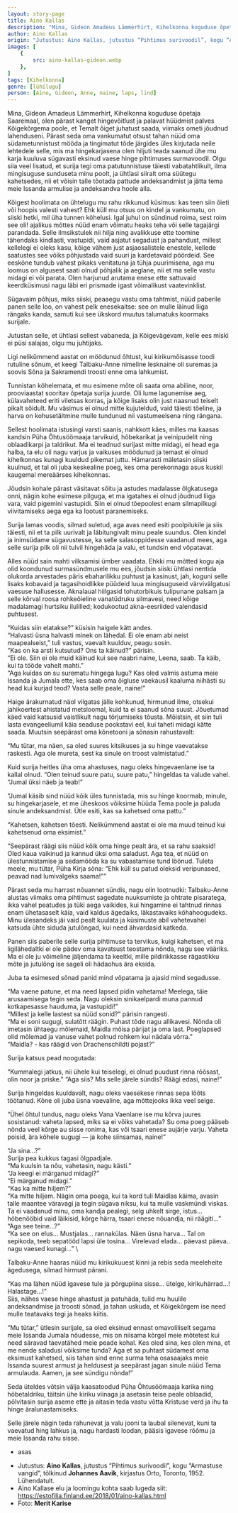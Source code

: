 ```yaml
---
layout: story-page
title: Aino Kallas
description: "Mina, Gideon Amadeus Lämmerhirt, Kihelkonna koguduse õpetaja Saaremaal, olen pärast kanget hingevõitlust ja palavat hüüdmist palves Kõigekõrgema poole, viimaks ometi jõudnud lahenduseni."
author: Aino Kallas
origin: "Jutustus: Aino Kallas, jutustus “Pihtimus surivoodil”, kogu “Armastuse vangid”, tõlkinud Johannes Aavik, kirjastus Orto, Toronto, 1952. Lühendatult."
images: [
    {
        src: aino-kallas-gideon.webp
    },
]
tags: [Kihelkonna]
genre: [lühilugu]
person: [Aino, Gideon, Anne, naine, laps, lind]
---
```


<!-- # {{$doc.title}} -->


Mina, Gideon Amadeus Lämmerhirt, Kihelkonna koguduse õpetaja Saaremaal, olen pärast kanget hingevõitlust ja palavat hüüdmist palves Kõigekõrgema poole, et Temalt õiget juhatust saada, viimaks ometi jõudnud lahenduseni. Pärast seda oma vankumatut otsust tahan nüüd oma südametunnistust mööda ja tingimatut tõde järgides üles kirjutada neile lehtedele selle, mis ma hingekarjasena olen hiljuti teada saanud ühe mu karja kuuluva sügavasti eksinud vaese hinge pihtimuses surmavoodil. Olgu siia veel lisatud, et surija tegi oma patutunnistuse täiesti vabatahtlikult, ilma mingisuguse sunduseta minu poolt, ja ühtlasi siiralt oma süütegu kahetsedes, nii et võisin talle tõotada pattude andeksandmist ja jätta tema meie Issanda armulise ja andeksandva hoole alla.

Kõigest hoolimata on ühtelugu mu rahu rikkunud küsimus: kas teen siin õieti või hoopis valesti vahest? Ehk küll mu otsus on kindel ja vankumatu, on siiski hetki, mil üha tunnen kõhelusi. Igal juhul on sündinud roima, sest roim see oli! ajalikus mõttes nüüd enam võimatu heaks teha või selle tagajärgi parandada. Selle ilmsikstulek nii hilja ning avalikkuse ette toomine tähendaks kindlasti, vastupidi, vaid asjatut segadust ja pahandust, millest kellelegi ei oleks kasu, kõige vähem just asjaosalistele enestele, kellede saatustes see võiks põhjustada vaid suuri ja kardetavaid pöördeid. See eeskõne tundub vahest pikaks venitatuna ja tühja puurimisena, aga mu loomus on algusest saati olnud põhjalik ja aeglane, nii et ma selle vastu midagi ei või parata. Olen harjunud arutama enese ette sattuvaid keerdküsimusi nagu läbi eri prismade igast võimalikust vaatevinklist. 

Sügavaim põhjus, miks siiski, peaaegu vastu oma tahtmist, nüüd paberile panen selle loo, on vahest pelk enesekaitse: see on mulle läinud liiga rängaks kanda, samuti kui see ükskord muutus talumatuks koormaks surijale.

Jutustan selle, et ühtlasi sellest vabaneda, ja Kõigevägevam, kelle ees miski ei püsi salajas, olgu mu juhtijaks.

Ligi nelikümmend aastat on möödunud õhtust, kui kirikumõisasse toodi rutuline sõnum, et keegi Talbaku-Anne nimeline lesknaine oli suremas ja soovis Sõna ja Sakramendi troosti enne oma lahkumist.

Tunnistan kõhelemata, et mu esimene mõte oli saata oma abiline, noor, prooviaastat sooritav õpetaja surija juurde. Oli lume lagunemise aeg, külavaheteed eriti viletsas korras, ja kõige lisaks olin just naasnud teiselt pikalt sõidult. Mu väsimus ei olnud mitte kujuteldud, vaid täiesti tõeline, ja harva on kohusetäitmine mulle tundunud nii vastumeelsena ning rängana.

Sellest hoolimata istusingi varsti saanis, nahkkott käes, milles ma kaasas kandsin Püha Õhtusöömaaja tarvikuid, hõbekarikat ja veinipudelit ning oblaadikarpi ja taldrikut. Ma ei teadnud surijast mitte midagi, ei head ega halba, ta elu oli nagu varjus ja vaikuses möödunud ja temast ei olnud kihelkonnas kunagi kuuldud pikemat juttu. Hämarasti mäletasin siiski kuulnud, et tal oli juba keskealine poeg, kes oma perekonnaga asus kuskil kaugemal mereäärses kihelkonnas.

Jõudsin kohale pärast väsitavat sõitu ja astudes madalasse õlgkatusega onni, nägin kohe esimese pilguga, et ma igatahes ei olnud jõudnud liiga vara, vaid pigemini vastupidi. Siin ei olnud tõepoolest enam silmapilkugi viivitamiseks aega ega ka lootust paranemiseks.

Surija lamas voodis, silmad suletud, aga avas need esiti poolpilukile ja siis täiesti, nii et ta pilk uurivalt ja läbitungivalt minu peale suundus. Olen kindel ja inimsüdame sügavustesse, ka selle salasoppidesse vaadanud mees, aga selle surija pilk oli nii tulvil hingehäda ja valu, et tundsin end võpatavat.

Alles nüüd sain mahti vilksamisi ümber vaadata. Ehkki mu mõtted kogu aja olid koondunud surmasündmusele mu ees, jõudsin siiski ühtlasi nentida olukorda arvestades päris ebaharilikku puhtust ja kasinust, jah, koguni selle lisaks kobavaid ja tagasihoidlikke püüdeid luua mingisuguseid värvivälgatusi vaesuse hallusesse. Aknalaual hiilgasid tohutorbikuis tulipunane palsam ja selle kõrval roosa rohkeõieline vanatüdruku silmavesi, need kõige madalamagi hurtsiku ilulilled; kodukootud akna-eesriided valendasid puhtusest.

“Kuidas siin elatakse?” küsisin haigele kätt andes. \
“Halvasti üsna halvasti minek on lähedal. Ei ole enam abi neist maapealseist,” tuli vastus, vaevalt kuulduv, peagu sosin. \
“Kas on ka arsti kutsutud? Ons ta käinud?” pärisin. \
“Ei ole. Siin ei ole muid käinud kui see naabri naine, Leena, saab. Ta käib, kui ta tööde vahelt mahti.” \
“Aga kuidas on su surematu hingega lugu? Kas oled valmis astuma meie Issanda ja Jumala ette, kes saab oma õigluse vaekausil kaaluma niihästi su head kui kurjad teod? Vasta selle peale, naine!”

Haige ärakurnatud näol vilgatas jälle kohkunud, hirmunud ilme, otsekui jahikoertest ahistatud metsloomal, kuid ta ei saanud sõna suust. Jõuetumad käed vaid katsusid vaistlikult nagu tõrjumiseks tõusta. Mõistsin, et siin tuli lasta evangeeliumil käia seaduse pookstavi eel, kui taheti midagi kätte saada. Muutsin seepärast oma kõnetooni ja sõnasin rahustavalt:

“Mu tütar, ma näen, sa oled suures kitsikuses ja su hinge vaevatakse raskesti. Aga ole mureta, sest ka sinule on troost valmistatud.”

Kuid surija heitles üha oma ahastuses, nagu oleks hingevaenlane ise ta kallal olnud. “Olen teinud suure patu, suure patu,” hingeldas ta valude vahel. “Jumal üksi näeb ja teab!”

“Jumal käsib sind nüüd kõik üles tunnistada, mis su hinge koormab, minule, su hingekarjasele, et me üheskoos võiksime hüüda Tema poole ja paluda sinule andeksandmist. Ütle esiti, kas sa kahetsed oma pattu.”

“Kahetsen, kahetsen tõesti. Nelikümmend aastat ei ole ma muud teinud kui kahetsenud oma eksimist.”

“Seepärast räägi siis nüüd kõik oma hinge pealt ära, et sa rahu saaksid! Oled kaua vaikinud ja kannud üksi oma saladust. Aga tea, et nüüd on ülestunnistamise ja sedamööda ka su vabastamise tund löönud. Tuleta meele, mu tütar, Püha Kirja sõna: “Ehk küll su patud oleksid veripunased, peavad nad lumivalgeks saama!””

Pärast seda mu harrast nõuannet sündis, nagu olin lootnudki: Talbaku-Anne alustas viimaks oma pihtimust sagedate nuuksumiste ja ohtrate pisaratega, ikka vahel peatudes ja tüki aega vaikides, kui hingamine ei tahtnud rinnas enam ühetasaselt käia, vaid kaldus ägedaiks, läkastavaiks köhahoogudeks. Minu ülesandeks jäi vaid pealt kuulata ja küsimuste abil vahetevahel katsuda ühte siduda jutulõngad, kui need ähvardasid katkeda.

Panen siis paberile selle surija pihtimuse ta tervikus, kuigi kahetsen, et ma ligilähedaltki ei ole pädev oma kavatsust teostama nõnda, nagu see vääriks. Ma ei ole ju võimeline jäljendama ta keeltki, mille pildirikkasse rägastikku mõte ja jutulõng ise sageli oli hädaohus ära eksida.

Juba ta esimesed sõnad panid mind võpatama ja ajasid mind segadusse.

“Ma vaene patune, et ma need lapsed pidin vahetama! Meelega, täie arusaamisega tegin seda. Nagu oleksin sinikaelpardi muna pannud kotkapesasse hauduma, ja vastupidi!” \
“Millest ja kelle lastest sa nüüd sonid?” pärisin rangesti. \
“Ma ei soni sugugi, sulatõtt räägin. Puhast tõde nagu allikavesi. Nõnda oli imetasin ühtaegu mõlemaid, Maidla mõisa pärijat ja oma last. Poeglapsed olid mõlemad ja vanuse vahet polnud rohkem kui nädala võrra.” \
“Maidla? - kas räägid von Drachenschildti pojast?”

Surija katsus pead noogutada:

“Kummalegi jatkus, nii ühele kui teiselegi, ei olnud puudust rinna rõõsast, olin noor ja priske." “Aga siis? Mis selle järele sündis? Räägi edasi, naine!”

Surija hingeldas kuuldavalt, nagu oleks vaesekese rinnas sepa lõõts töötanud. Kõne oli juba üsna vaevaline, aga mõttejooks ikka veel selge.

“Ühel õhtul tundus, nagu oleks Vana Vaenlane ise mu kõrva juures sosistanud: vaheta lapsed, miks sa ei võiks vahetada? Su oma poeg pääseb nõnda veel kõrge au sisse ronima, kas või tsaari enese aujärje varju. Vaheta poisid, ära kõhele sugugi — ja kohe siinsamas, naine!”

“Ja sina...?” \
Surija pea kukkus tagasi õlgpadjale. \
“Ma kuulsin ta nõu, vahetasin, nagu kästi.” \
“Ja keegi ei märganud midagi?” \
“Ei märganud midagi.” \
“Kas ka mitte hiljem?” \
“Ka mitte hiljem. Nägin oma poega, kui ta kord tuli Maidlas käima, avasin talle maantee väravagi ja tegin sügava niksu, kui ta mulle vaskmündi viskas. Ta ei vaadanud minu, oma kandja pealegi, selg uhkelt sirge, istus... hõbenööbid vaid läikisid, kõrge härra, tsaari enese nõuandja, nii räägiti...” \
“Aga see teine...?” \
“Ka see on elus... Mustjalas... rannakülas. Näen üsna harva... Tal on sepikoda, teeb sepatööd lapsi üle tosina... Virelevad elada... päevast päeva.. nagu vaesed kunagi...” \

Talbaku-Anne haaras nüüd mu kirikukuuest kinni ja rebis seda meeleheite ägedusega, silmad hirmust pärani.

“Kas ma lähen nüüd igavese tule ja põrgupiina sisse... ütelge, kirikuhärrad...! Halastage...!” \
Siis, nähes vaese hinge ahastust ja patuhäda, tulid mu huulile andeksandmise ja troosti sõnad, ja tahan uskuda, et Kõigekõrgem ise need mulle teatavaks tegi ja heaks kiitis.

“Mu tütar,” ütlesin surijale, sa oled eksinud ennast omavoliliselt segama meie Issanda Jumala nõudesse, mis on niisama kõrgel meie mõtetest kui need säravad taevatähed meie peade kohal. Kes oled sina, kes olen mina, et me nende saladusi võiksime tunda? Aga et sa puhtast südamest oma eksimust kahetsed, siis tahan sind enne surma teha osasaajaks meie Issanda suurest armust ja heldusest ja seepärast jagan sinule nüüd Tema armulauda. Aamen, ja see sündigu nõnda!”

Seda üteldes võtsin välja kaasatoodud Püha Õhtusöömaaja karika ning hõbetaldriku, täitsin ühe kiriku viinaga ja asetasin teise peale oblaadid, põlvitasin surija aseme ette ja aitasin teda vastu võtta Kristuse verd ja ihu ta hinge äralunastamiseks.

Selle järele nägin teda rahunevat ja valu jooni ta laubal silenevat, kuni ta vaevatud hing lahkus ja, nagu hardasti loodan, pääsis igavese rõõmu ja meie Issanda rahu sisse.

<!-- Täägid uppuma ruttama kükitama kaapima lamama -->


<story-author :author="author" :origin="origin"></story-author>



<details-wrapper summary="Mis mõtted tekkisid?">

- asas

</details-wrapper>


<details-wrapper summary="Allikad" class="text-sm" icon="icon-park-outline:document-folder">

- Jutustus: **Aino Kallas**, jutustus “Pihtimus surivoodil”, kogu “Armastuse vangid”, tõlkinud **Johannes Aavik**, kirjastus Orto, Toronto, 1952. Lühendatult.
- Aino Kallase elu ja loomingu kohta saab lugeda siit: https://estofilia.finland.ee/2018/01/aino-kallas.html
- Foto: **Merit Karise**

</details-wrapper>

